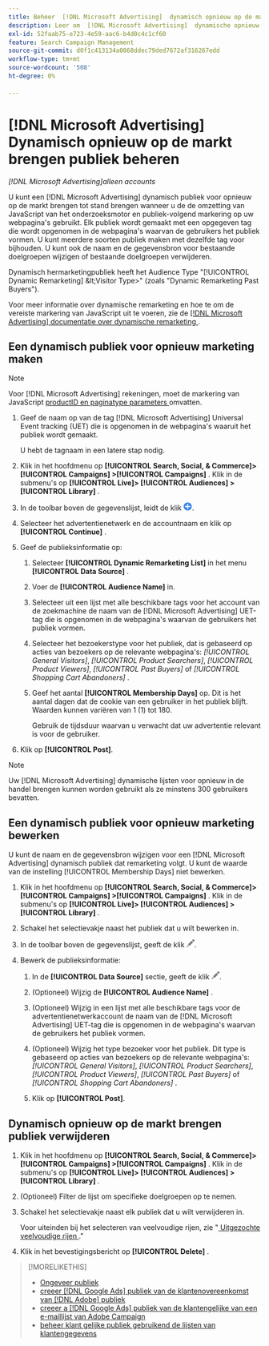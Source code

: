 ```yaml
---
title: Beheer  [!DNL Microsoft Advertising]  dynamisch opnieuw op de markt brengend publiek
description: Leer om  [!DNL Microsoft Advertising]  dynamische opnieuw op de markt brengende publiek tot stand te brengen en te beheren.
exl-id: 52faab75-e723-4e59-aac6-b4d0c4c1cf60
feature: Search Campaign Management
source-git-commit: d0f1c413134a0868ddec79ded7672af316267edd
workflow-type: tm+mt
source-wordcount: '508'
ht-degree: 0%

---
```


# [!DNL Microsoft Advertising] Dynamisch opnieuw op de markt brengen publiek beheren

*[!DNL Microsoft Advertising]alleen accounts*

U kunt een [!DNL Microsoft Advertising] dynamisch publiek voor opnieuw op de markt brengen tot stand brengen wanneer u de de omzetting van JavaScript van het onderzoeksmotor en publiek-volgend markering op uw webpagina&#39;s gebruikt. Elk publiek wordt gemaakt met een opgegeven tag die wordt opgenomen in de webpagina&#39;s waarvan de gebruikers het publiek vormen. U kunt meerdere soorten publiek maken met dezelfde tag voor bijhouden. U kunt ook de naam en de gegevensbron voor bestaande doelgroepen wijzigen of bestaande doelgroepen verwijderen.

Dynamisch hermarketingpubliek heeft het Audience Type &quot;[!UICONTROL Dynamic Remarketing] \&lt;Visitor Type\>&quot; (zoals &quot;Dynamic Remarketing Past Buyers&quot;).

Voor meer informatie over dynamische remarketing en hoe te om de vereiste markering van JavaScript uit te voeren, zie de [[!DNL Microsoft Advertising]  documentatie over dynamische remarketing ](https://help.ads.microsoft.com/#apex/ads/en/56910).

## Een dynamisch publiek voor opnieuw marketing maken

>[!NOTE]
>
>Voor [!DNL Microsoft Advertising] rekeningen, moet de markering van JavaScript [ productID en paginatype parameters ](https://help.ads.microsoft.com/#apex/ads/en/56910/1/#exp85) omvatten.

1. Geef de naam op van de tag [!DNL Microsoft Advertising] Universal Event tracking (UET) die is opgenomen in de webpagina&#39;s waaruit het publiek wordt gemaakt.

   U hebt de tagnaam in een latere stap nodig.

1. Klik in het hoofdmenu op **[!UICONTROL Search, Social, & Commerce]> [!UICONTROL Campaigns] >[!UICONTROL Campaigns]** . Klik in de submenu&#39;s op **[!UICONTROL Live]> [!UICONTROL Audiences] >[!UICONTROL Library]** .

1. In de toolbar boven de gegevenslijst, leidt de klik ![ ](/help/search-social-commerce/assets/add.png " tot ").

1. Selecteer het advertentienetwerk en de accountnaam en klik op **[!UICONTROL Continue]** .

1. Geef de publieksinformatie op:

   1. Selecteer **[!UICONTROL Dynamic Remarketing List]** in het menu **[!UICONTROL Data Source]** .

   1. Voer de **[!UICONTROL Audience Name]** in.

   1. Selecteer uit een lijst met alle beschikbare tags voor het account van de zoekmachine de naam van de [!DNL Microsoft Advertising] UET-tag die is opgenomen in de webpagina&#39;s waarvan de gebruikers het publiek vormen.

   1. Selecteer het bezoekerstype voor het publiek, dat is gebaseerd op acties van bezoekers op de relevante webpagina&#39;s: *[!UICONTROL General Visitors]*, *[!UICONTROL Product Searchers]*, *[!UICONTROL Product Viewers]*, *[!UICONTROL Past Buyers]* of *[!UICONTROL Shopping Cart Abandoners]* .

   1. Geef het aantal **[!UICONTROL Membership Days]** op. Dit is het aantal dagen dat de cookie van een gebruiker in het publiek blijft. Waarden kunnen variëren van 1 (1) tot 180.

      Gebruik de tijdsduur waarvan u verwacht dat uw advertentie relevant is voor de gebruiker.

1. Klik op **[!UICONTROL Post]**.

>[!NOTE]
>
>Uw [!DNL Microsoft Advertising] dynamische lijsten voor opnieuw in de handel brengen kunnen worden gebruikt als ze minstens 300 gebruikers bevatten.

## Een dynamisch publiek voor opnieuw marketing bewerken

U kunt de naam en de gegevensbron wijzigen voor een [!DNL Microsoft Advertising] dynamisch publiek dat remarketing volgt. U kunt de waarde van de instelling [!UICONTROL Membership Days] niet bewerken.

1. Klik in het hoofdmenu op **[!UICONTROL Search, Social, & Commerce]> [!UICONTROL Campaigns] >[!UICONTROL Campaigns]** . Klik in de submenu&#39;s op **[!UICONTROL Live]> [!UICONTROL Audiences] >[!UICONTROL Library]** .

1. Schakel het selectievakje naast het publiek dat u wilt bewerken in.

1. In de toolbar boven de gegevenslijst, geeft de klik ![ ](/help/search-social-commerce/assets/edit.png " uit ").

1. Bewerk de publieksinformatie:

   1. In de **[!UICONTROL Data Source]** sectie, geeft de klik ![ ](/help/search-social-commerce/assets/edit.png " uit ").

   1. (Optioneel) Wijzig de **[!UICONTROL Audience Name]** .

   1. (Optioneel) Wijzig in een lijst met alle beschikbare tags voor de advertentienetwerkaccount de naam van de [!DNL Microsoft Advertising] UET-tag die is opgenomen in de webpagina&#39;s waarvan de gebruikers het publiek vormen.

   1. (Optioneel) Wijzig het type bezoeker voor het publiek. Dit type is gebaseerd op acties van bezoekers op de relevante webpagina&#39;s: *[!UICONTROL General Visitors]*, *[!UICONTROL Product Searchers]*, *[!UICONTROL Product Viewers]*, *[!UICONTROL Past Buyers]* of *[!UICONTROL Shopping Cart Abandoners]* .

   1. Klik op **[!UICONTROL Post]**.

## Dynamisch opnieuw op de markt brengen publiek verwijderen

1. Klik in het hoofdmenu op **[!UICONTROL Search, Social, & Commerce]> [!UICONTROL Campaigns] >[!UICONTROL Campaigns]** . Klik in de submenu&#39;s op **[!UICONTROL Live]> [!UICONTROL Audiences] >[!UICONTROL Library]** .

1. (Optioneel) Filter de lijst om specifieke doelgroepen op te nemen.

1. Schakel het selectievakje naast elk publiek dat u wilt verwijderen in.

   Voor uiteinden bij het selecteren van veelvoudige rijen, zie &quot;[ Uitgezochte veelvoudige rijen ](/help/search-social-commerce/common-tasks/navigation-editing-selection/multiple-rows-select.md).&quot;

1. Klik in het bevestigingsbericht op **[!UICONTROL Delete]** .

>[!MORELIKETHIS]
>
>* [ Ongeveer publiek ](audience-about.md)
>* [ creeer  [!DNL Google Ads]  publiek van de klantenovereenkomst van  [!DNL Adobe]  publiek ](google-audience-from-adobe-audience.md)
>* [ creeer a [!DNL Google Ads]  publiek van de klantengelijke van een e-maillijst van Adobe Campaign ](google-audience-from-campaign-email-list.md)
>* [ beheer klant gelijke publiek gebruikend de lijsten van klantengegevens ](audience-from-customer-data-list.md)

